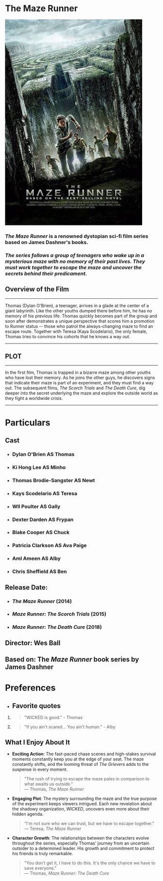 # **The Maze Runner**
![alt text](tmr.jpeg)
### *The Maze Runner* is a renowned dystopian sci-fi film series based on James Dashner's books.
### *The series follows a group of teenagers who wake up in a mysterious maze with no memory of their past lives. They must work together to escape the maze and uncover the secrets behind their predicament.*


## **Overview of the Film**

-----------------------------------------------------------------------------------------------------------------------------

Thomas (Dylan O'Brien), a teenager, arrives in a glade at the center of a giant labyrinth. Like the other youths dumped there before him, he has no memory of his previous life. Thomas quickly becomes part of the group and soon after demonstrates a unique perspective that scores him a promotion to Runner status -- those who patrol the always-changing maze to find an escape route. Together with Teresa (Kaya Scodelario), the only female, Thomas tries to convince his cohorts that he knows a way
out.

-----------------------------------------------------------------------------------------------------------------------------

## **PLOT** 

-----------------------------------------------------------------------------------------------------------------------------

In the first film, Thomas is trapped in a bizarre maze among other youths who have lost their memory. As he joins the other guys, he discovers signs that indicate their maze is part of an experiment, and they must find a way out. The subsequent films, *The Scorch Trials* and *The Death Cure*, dig deeper into the secret underlying the maze and explore the outside world as they fight a worldwide crisis.

-----------------------------------------------------------------------------------------------------------------------------

# **Particulars**

## **Cast** 
- ### Dylan O'Brien AS Thomas
- ### Ki Hong Lee AS Minho
- ### Thomas Brodie-Sangster AS Newt
- ### Kays Scodelario AS Teresa
- ### Wll Poulter AS Gally
- ### Dexter Darden AS Frypan
- ### Blake Cooper AS Chuck
- ### Patricia Clarkson AS Ava Paige
- ### Aml Ameen AS Alby
- ### Chris Sheffield AS Ben

## **Release Date**: 
- ### *The Maze Runner* (2014)
- ### *Maze Runner: The Scorch Trials* (2015)
- ### *Maze Runner: The Death Cure* (2018)

## **Director**: Wes Ball
## **Based on**: The *Maze Runner* book series by James Dashner

# **Preferences**
- ## Favorite quotes
1. > "WICKED is good." - Thomas
2. > "If you ain't scared... You ain't human." - Alby


## What I Enjoy About It
- **Exciting Action**: The fast-paced chase scenes and high-stakes survival moments constantly keep you at the edge of your seat. The maze constantly shifts, and the looming threat of *The Grievers* adds to the suspense in every moment.

  > "The rush of trying to escape the maze pales in comparison to what awaits us outside."  
  > — Thomas, *The Maze Runner*

- **Engaging Plot**: The mystery surrounding the maze and the true purpose of the experiment keeps viewers intrigued. Each new revelation about the shadowy organization, *WICKED*, uncovers even more about their hidden agenda.

  > "I'm not sure who we can trust, but we have to escape together."  
  > — Teresa, *The Maze Runner*

- **Character Growth**: The relationships between the characters evolve throughout the series, especially Thomas' journey from an uncertain outsider to a determined leader. His growth and commitment to protect his friends is truly remarkable.

  > "You don’t get it, I have to do this. It's the only chance we have to save everyone."  
  > — Thomas, *Maze Runner: The Death Cure*






